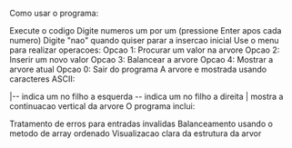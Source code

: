 Como usar o programa:

Execute o codigo
Digite numeros um por um (pressione Enter apos cada numero)
Digite "nao" quando quiser parar a insercao inicial
Use o menu para realizar operacoes:
Opcao 1: Procurar um valor na arvore
Opcao 2: Inserir um novo valor
Opcao 3: Balancear a arvore
Opcao 4: Mostrar a arvore atual
Opcao 0: Sair do programa
A arvore e mostrada usando caracteres ASCII:

|-- indica um no filho a esquerda
\-- indica um no filho a direita
|    mostra a continuacao vertical da arvore
O programa inclui:

Tratamento de erros para entradas invalidas
Balanceamento usando o metodo de array ordenado
Visualizacao clara da estrutura da arvor
